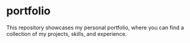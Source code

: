 # portfolio
This repository showcases my personal portfolio, where you can find a collection of my projects, skills, and experience. 
